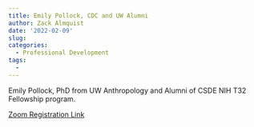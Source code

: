 ```yaml
---
title: Emily Pollock, CDC and UW Alumni
author: Zack Almquist
date: '2022-02-09'
slug: 
categories:
  - Professional Development
tags:
  - 
---
```


Emily Pollock, PhD from UW Anthropology and Alumni of CSDE NIH T32 Fellowship program.

[Zoom Registration Link](https://washington.zoom.us/meeting/register/tJMrdeGqpz4qEt3nymYDdQyVi-X9NeZS28yS)